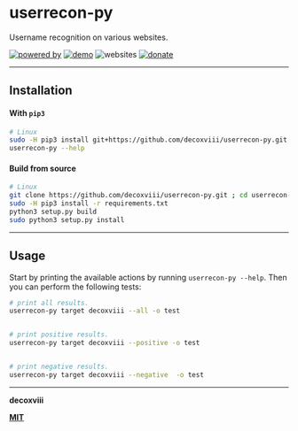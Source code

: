 # userrecon-py
Username recognition on various websites.

[![powered by](https://img.shields.io/badge/powered%20by-WhatsMyName-black.svg?style=flat&logo=github)](https://github.com/WebBreacher/WhatsMyName)
[![demo](https://img.shields.io/badge/asciinema-demo-red.svg?style=flat)](https://asciinema.org/a/272560)
![websites](https://img.shields.io/badge/websites-193-green.svg?style=flat)
[![donate](https://img.shields.io/badge/paypal-donate-blue.svg?style=flat&logo=paypal)](https://paypal.me/decoxviii)

---

## Installation

#### With `pip3`
```bash
# Linux
sudo -H pip3 install git+https://github.com/decoxviii/userrecon-py.git --upgrade
userrecon-py --help
```

#### Build from source
```bash
# Linux
git clone https://github.com/decoxviii/userrecon-py.git ; cd userrecon-py
sudo -H pip3 install -r requirements.txt
python3 setup.py build
sudo python3 setup.py install
```
---

## Usage
Start by printing the available actions by running `userrecon-py --help`. Then you can perform the following tests:
```bash
# print all results.
userrecon-py target decoxviii --all -o test


# print positive results.
userrecon-py target decoxviii --positive -o test


# print negative results.
userrecon-py target decoxviii --negative  -o test
```

---

**decoxviii**

**[MIT](https://github.com/decoxviii/userrecon-py/blob/master/LICENSE)**



